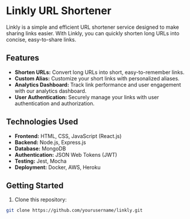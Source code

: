 # Linkly URL Shortener

Linkly is a simple and efficient URL shortener service designed to make sharing links easier. With Linkly, you can quickly shorten long URLs into concise, easy-to-share links.

## Features

- **Shorten URLs:** Convert long URLs into short, easy-to-remember links.
- **Custom Alias:** Customize your short links with personalized aliases.
- **Analytics Dashboard:** Track link performance and user engagement with our analytics dashboard.
- **User Authentication:** Securely manage your links with user authentication and authorization.

## Technologies Used

- **Frontend:** HTML, CSS, JavaScript (React.js)
- **Backend:** Node.js, Express.js
- **Database:** MongoDB
- **Authentication:** JSON Web Tokens (JWT)
- **Testing:** Jest, Mocha
- **Deployment:** Docker, AWS, Heroku

## Getting Started

1. Clone this repository:

```bash
git clone https://github.com/yourusername/linkly.git
